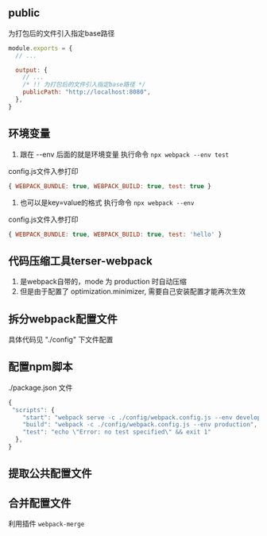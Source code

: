 ## public

为打包后的文件引入指定base路径

```js
module.exports = {
  // ...

  output: {
    // ...
    /* !! 为打包后的文件引入指定base路径 */
    publicPath: "http://localhost:8080",
  },
}
```



## 环境变量

1. 跟在 --env 后面的就是环境变量
执行命令 `npx webpack --env test`

config.js文件入参打印

```js
{ WEBPACK_BUNDLE: true, WEBPACK_BUILD: true, test: true }
```

1. 也可以是key=value的格式
执行命令 `npx webpack --env `

config.js文件入参打印

```js
{ WEBPACK_BUNDLE: true, WEBPACK_BUILD: true, test: 'hello' }
```


## 代码压缩工具terser-webpack

1. 是webpack自带的，mode 为 production 时自动压缩
2. 但是由于配置了 optimization.minimizer, 需要自己安装配置才能再次生效



## 拆分webpack配置文件

具体代码见 "./config" 下文件配置

## 配置npm脚本

./package.json 文件

```js
{
 "scripts": {
    "start": "webpack serve -c ./config/webpack.config.js --env development",
    "build": "webpack -c ./config/webpack.config.js --env production",
    "test": "echo \"Error: no test specified\" && exit 1"
  },
}
```


## 提取公共配置文件

## 合并配置文件

利用插件 `webpack-merge`